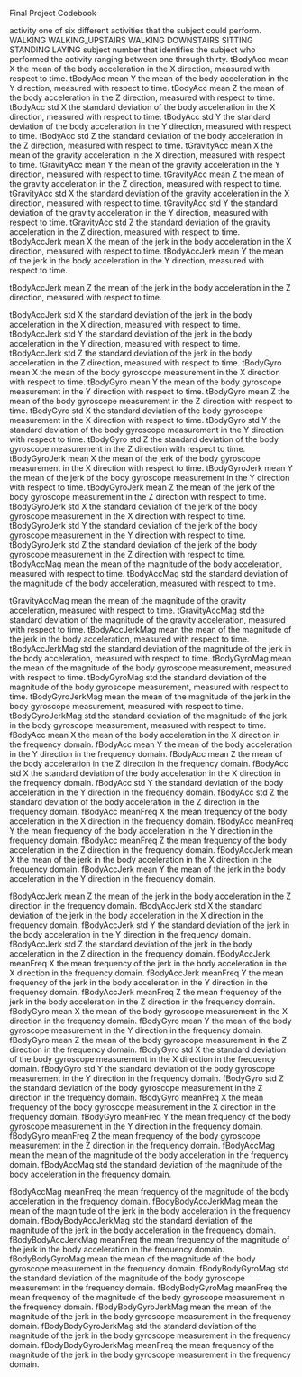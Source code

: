 Final Project Codebook

activity
one of six different activities that the subject could perform.
WALKING 
WALKING_UPSTAIRS 
WALKING DOWNSTAIRS 
SITTING 
STANDING
LAYING
subject 
number that identifies the subject who performed the activity ranging     between one through thirty. 
tBodyAcc mean X
the mean of the body acceleration in the X direction, measured with respect to time.
tBodyAcc mean Y
the mean of the body acceleration in the Y direction, measured with respect to time.
tBodyAcc mean Z
the mean of the body acceleration in the Z direction, measured with respect to time.
tBodyAcc std X
the standard deviation of the body acceleration in the X direction, measured with respect to time.
tBodyAcc std Y
the standard deviation of the body acceleration in the Y direction, measured with respect to time.
tBodyAcc std Z
the standard deviation of the body acceleration in the Z direction, measured with respect to time.
tGravityAcc mean X
the mean of the gravity acceleration in the X direction, measured with respect to time.
tGravityAcc mean Y
the mean of the gravity acceleration in the Y direction, measured with respect to time.
tGravityAcc mean Z
the mean of the gravity acceleration in the Z direction, measured with respect to time.
tGravityAcc std X
the standard deviation of the gravity acceleration in the X direction, measured with respect to time.
tGravityAcc std Y
the standard deviation of the gravity acceleration in the Y direction, measured with respect to time.
tGravityAcc std Z
the standard deviation of the gravity acceleration in the Z direction, measured with respect to time.
tBodyAccJerk mean X
the mean of the jerk in the body acceleration in the X direction, measured with respect to time.
tBodyAccJerk mean Y
the mean of the jerk in the body acceleration in the Y direction, measured with respect to time.


tBodyAccJerk mean Z
the mean of the jerk in the body acceleration in the Z direction, measured with respect to time.

tBodyAccJerk std X
the standard deviation of the jerk in the body acceleration in the X direction, measured with respect to time.
tBodyAccJerk std Y
the standard deviation of the jerk in the body acceleration in the Y direction, measured with respect to time.
tBodyAccJerk std Z
the standard deviation of the jerk in the body acceleration in the Z direction, measured with respect to time.
tBodyGyro mean X
the mean of the body gyroscope measurement in the X direction with respect to time.
tBodyGyro mean Y
the mean of the body gyroscope measurement in the Y direction with respect to time.
tBodyGyro mean Z
the mean of the body gyroscope measurement in the Z direction with respect to time.
tBodyGyro std X
the standard deviation of the body gyroscope measurement in the X direction with respect to time.
tBodyGyro std Y
the standard deviation of the body gyroscope measurement in the Y direction with respect to time.
tBodyGyro std Z
the standard deviation of the body gyroscope measurement in the Z direction with respect to time.
tBodyGyroJerk mean X
the mean of the jerk of the body gyroscope measurement in the X direction with respect to time.
tBodyGyroJerk mean Y
the mean of the jerk of the body gyroscope measurement in the Y direction with respect to time.
tBodyGyroJerk mean Z
the mean of the jerk of the body gyroscope measurement in the Z direction with respect to time.
tBodyGyroJerk std X
the standard deviation of the jerk of the body gyroscope measurement in the X direction with respect to time.
tBodyGyroJerk std Y
the standard deviation of the jerk of the body gyroscope measurement in the Y direction with respect to time.
tBodyGyroJerk std Z
the standard deviation of the jerk of the body gyroscope measurement in the Z direction with respect to time.
tBodyAccMag mean
the mean of the magnitude of the body acceleration, measured with respect to time.
tBodyAccMag std
the standard deviation of the magnitude of the body acceleration, measured with respect to time.


tGravityAccMag mean
the mean of the magnitude of the gravity acceleration, measured with respect to time.
tGravityAccMag std
the standard deviation of the magnitude of the gravity acceleration, measured with respect to time.
tBodyAccJerkMag mean
the mean of the magnitude of the jerk in the body acceleration, measured with respect to time.
tBodyAccJerkMag std
the standard deviation of the magnitude of the jerk in the body acceleration, measured with respect to time.
tBodyGyroMag mean
the mean of the magnitude of the body gyroscope measurement, measured with respect to time.
tBodyGyroMag std
the standard deviation of the magnitude of the body gyroscope measurement, measured with respect to time.
tBodyGyroJerkMag mean
the mean of the magnitude of the jerk in the body gyroscope measurement, measured with respect to time.
tBodyGyroJerkMag std
the standard deviation of the magnitude of the jerk in the body gyroscope measurement, measured with respect to time.
fBodyAcc mean X
the mean of the body acceleration in the X direction in the frequency domain.
fBodyAcc mean Y
the mean of the body acceleration in the Y direction in the frequency domain.
fBodyAcc mean Z
the mean of the body acceleration in the Z direction in the frequency domain.
fBodyAcc std X
the standard deviation of the body acceleration in the X direction in the frequency domain.
fBodyAcc std Y
the standard deviation of the body acceleration in the Y direction in the frequency domain.
fBodyAcc std Z
the standard deviation of the body acceleration in the Z direction in the frequency domain.
fBodyAcc meanFreq X
the mean frequency of the body acceleration in the X direction in the frequency domain.
fBodyAcc meanFreq Y
the mean frequency of the body acceleration in the Y direction in the frequency domain.
fBodyAcc meanFreq Z
the mean frequency of the body acceleration in the Z direction in the frequency domain.
fBodyAccJerk mean X
the mean of the jerk in the body acceleration in the X direction in the frequency domain.
fBodyAccJerk mean Y
the mean of the jerk in the body acceleration in the Y direction in the frequency domain.

fBodyAccJerk mean Z
the mean of the jerk in the body acceleration in the Z direction in the frequency domain.
fBodyAccJerk std X
the standard deviation of the jerk in the body acceleration in the X direction in the frequency domain.
fBodyAccJerk std Y
the standard deviation of the jerk in the body acceleration in the Y direction in the frequency domain.
fBodyAccJerk std Z
the standard deviation of the jerk in the body acceleration in the Z direction in the frequency domain.
fBodyAccJerk meanFreq X
the mean frequency of the jerk in the body acceleration in the X direction in the frequency domain.
fBodyAccJerk meanFreq Y
the mean frequency of the jerk in the body acceleration in the Y direction in the frequency domain.
fBodyAccJerk meanFreq Z
the mean frequency of the jerk in the body acceleration in the Z direction in the frequency domain.
fBodyGyro mean X
the mean of the body gyroscope measurement in the X direction  in the frequency domain.
fBodyGyro mean Y
the mean of the body gyroscope measurement in the Y direction  in the frequency domain.
fBodyGyro mean Z
the mean of the body gyroscope measurement in the Z direction  in the frequency domain.
fBodyGyro std X
the standard deviation of the body gyroscope measurement in the X direction  in the frequency domain.
fBodyGyro std Y
the standard deviation of the body gyroscope measurement in the Y direction  in the frequency domain.
fBodyGyro std Z
the standard deviation of the body gyroscope measurement in the Z direction  in the frequency domain.
fBodyGyro meanFreq X
the mean frequency of the body gyroscope measurement in the X direction in the frequency domain.
fBodyGyro meanFreq Y
the mean frequency of the body gyroscope measurement in the Y direction in the frequency domain.
fBodyGyro meanFreq Z
the mean frequency of the body gyroscope measurement in the Z direction in the frequency domain.
fBodyAccMag mean
the mean of the magnitude of the body acceleration in the frequency domain.
fBodyAccMag std
the standard deviation of the magnitude of the body acceleration in the frequency domain.


fBodyAccMag meanFreq
the mean frequency of the magnitude of the body acceleration in the frequency domain.
fBodyBodyAccJerkMag mean
the mean of the magnitude of the jerk in the body acceleration in the frequency domain.
fBodyBodyAccJerkMag std
the standard deviation of the magnitude of the jerk in the body acceleration in the frequency domain.
fBodyBodyAccJerkMag meanFreq
the mean frequency of the magnitude of the jerk in the body acceleration in the frequency domain.
fBodyBodyGyroMag mean
the mean of the magnitude of the body gyroscope measurement in the frequency domain.
fBodyBodyGyroMag std
the standard deviation of the magnitude of the body gyroscope measurement in the frequency domain.
fBodyBodyGyroMag meanFreq
the mean frequency of the magnitude of the body gyroscope measurement in the frequency domain.
fBodyBodyGyroJerkMag mean
the mean of the magnitude of the jerk in the body gyroscope measurement in the frequency domain.
fBodyBodyGyroJerkMag std
the standard deviation of the magnitude of the jerk in the body gyroscope measurement in the frequency domain.
fBodyBodyGyroJerkMag meanFreq
the mean frequency of the magnitude of the jerk in the body gyroscope measurement in the frequency domain.


